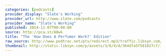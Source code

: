 ```yaml
---
categories: [podcasts]
provider_display: "Slate's Working"
provider_url: http://www.slate.com/podcasts
provider_name: "Slate's Working"
published: 2014-11-07T00:00:00
source: http://pca.st/A8wk
title: "The 'How Does A Perfumer Work?' Edition"
raw_source: http://www.podtrac.net/pts/redirect.mp3/traffic.libsyn.com/slateworking/working14110703_ep5.mp3
thumbnail: http://static.libsyn.com/p/assets/3/6/4/d/364d7a5f581827cf/1400x1400_podcast_working_2014.jpg
---
```

